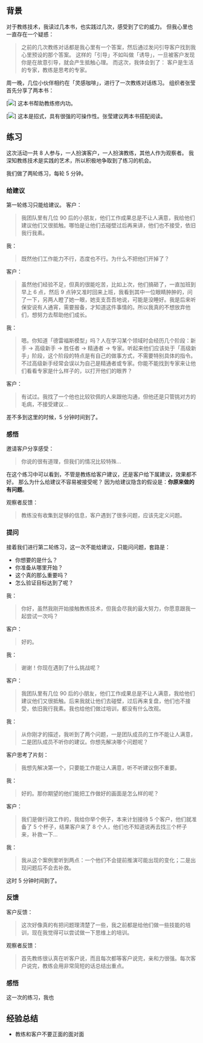 ## 背景
对于教练技术，我读过几本书，也实践过几次，感受到了它的威力。
但我心里也一直存在一个疑惑：
>之前的几次教练对话都是我心里有一个答案，然后通过发问引导客户找到我心里预设的那个答案。
这样的「引导」不如叫做「诱导」，一旦被客户发现你是在故意引导，就会产生抵触心理。
而这次，我体会到了：
>客户是生活的专家，教练是思考的专家。

周一晚，几位小伙伴相约在「灵感咖啡」，进行了一次教练对话练习。
组织者张莹首先分享了两本书：

[![](./_image/2017-02-15-07-36-49.jpg)]
这本书帮助教练修内功。


[![](./_image/2017-02-15-07-38-21.jpg)]
这本是招式，具有很强的可操作性。张莹建议两本书搭配阅读。

## 练习
这次活动一共 8 人参与，一人扮演客户，一人扮演教练，其他人作为观察者。
我深知教练技术是实践的艺术，所以积极地争取到了练习的机会。

我们做了两轮练习，每轮 5 分钟。

### 给建议
第一轮练习只能给建议。
客户：
>我团队里有几位 90 后的小朋友，他们工作成果总是不让人满意，我给他们建议他们又很抵触。哪怕是让他们去碰壁过后再来讲，他们也不接受，依旧我行我素。

我：
>既然他们工作能力不行，态度也不行。为什么不把他们开掉了？

客户：
>虽然他们经验不足，但真的很能吃苦，比如上次，他们搞砸了，一直加班到早上 6 点，然后 9 点钟又准时回来上班，我看到其中一位眼睛肿肿的，问了一下，另两人瞪了她一眼，她支支吾吾地说，可能是没睡好。我是后来听保安说有人通宵，需要报备，才知道这件事情的。所以我真的不想放弃他们，想努力去帮助他们成长。

我：
>嗯。你知道「德雷福斯模型」吗？人在学习某个领域时会经历几个阶段：新手 -> 高级新手 -> 胜任者 -> 精通者 -> 专家。听起来他们应该处于「高级新手」阶段，这个阶段的特点是有自己的做事方式，不需要特别具体的指令。不过高级新手经常会误以为自己是精通者或专家。你能不能找到专家来让他们看看专家是什么样子的，以打开他们的眼界？

客户：
>有试过。我找了一个他也比较钦佩的人来跟他沟通，但他还是只管挑对方的毛病，不接受建议...

差不多到这里的时候，5 分钟时间到了。

### 感悟
邀请客户分享感受：
>你说的很有道理，但我们的情况比较特殊...

在这个练习中可以看到，不管是教练给客户建议，还是客户给下属建议，效果都不好。
那么为什么给建议不容易被接受呢？
因为给建议隐含的假设是：**你原来做的有问题**。

观察者反馈：
>教练没有收集到足够的信息，客户遇到了很多问题，应该先定义问题。

### 提问
接着我们进行第二轮练习，这一次不能给建议，只能问问题，套路是：
* 你想要的是什么？
* 你准备从哪里开始？
* 这个真的那么重要吗？
* 怎么验证目标达到了呢？

我：
>你好，虽然我刚开始接触教练技术，但我会尽我的最大努力，你愿意跟我一起尝试一次吗？

客户：
>好的。

我：
>谢谢！你现在遇到了什么挑战呢？

客户：
>我团队里有几位 90 后的小朋友，他们工作成果总是不让人满意，我给他们建议他们又很抵触。后来我就让他们去碰壁，过后再来复盘，他们也不接受，依旧我行我素。我也给他们做过培训，都没有什么改观。

我：
>从你刚才的描述，我听到了两个问题，一是团队成员的工作不能让人满意，二是团队成员不听你的建议。你想先解决哪个问题呢？

客户思考了片刻：
>我想先解决第一个，只要能工作能让人满意，听不听建议倒不重要。

我：
>好的。那你期望的他们能把工作做好的画面是怎么样的呢？

客户：
>我们是做行政工作的，我给你举个例子，本来计划接待 5 个客户，他们就准备了 5 个杯子，结果客户来了 8 个人，他们也不知道说再去找三个杯子来，补救一下...

我：
>我从这个案例里听到两点：一个他们不会提前推演可能出现的变化；二是出现问题后不会去补救。

这时 5 分钟时间到了。

### 反馈
客户反馈：
>这次好像真的有把问题理清楚了一些，我之前都是给他们做一些技能的培训，现在我觉得可以尝试做一下思维上的培训。

观察者反馈：
>首先教练很认真在听客户说，而且每次都等客户说完，亲和力很强。每次客户说完，教练会用非常简短的话总结出重点。

### 感悟
这一次的练习，我也
## 经验总结
* 教练和客户不要正面的面对面
